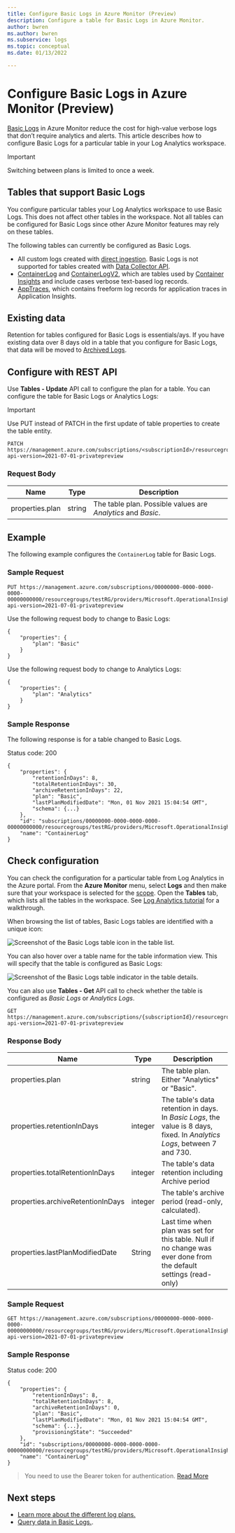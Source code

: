 ```yaml
---
title: Configure Basic Logs in Azure Monitor (Preview)
description: Configure a table for Basic Logs in Azure Monitor.
author: bwren
ms.author: bwren
ms.subservice: logs
ms.topic: conceptual
ms.date: 01/13/2022

---
```


# Configure Basic Logs in Azure Monitor (Preview)
[Basic Logs](log-analytics-workspace-overview.md#log-data-plans-preview) in Azure Monitor reduce the cost for high-value verbose logs that don’t require analytics and alerts. This article describes how to configure Basic Logs for a particular table in your Log Analytics workspace.

> [!IMPORTANT]
> Switching between plans is limited to once a week.

## Tables that support Basic Logs
You configure particular tables your Log Analytics workspace to use Basic Logs. This does not affect other tables in the workspace. Not all tables can be configured for Basic Logs since other Azure Monitor features may rely on these tables.

The following tables can currently be configured as Basic Logs.

- All custom logs created with [direct ingestion](direct-ingestion-overview.md). Basic Logs is not supported for tables created with [Data Collector API](data-collector-api.md).
-	[ContainerLog](/azure/azure-monitor/reference/tables/containerlog) and [ContainerLogV2](/azure/azure-monitor/reference/tables/containerlogv2), which are tables used by [Container Insights](../containers/container-insights-overview.md) and include cases verbose text-based log records.
- [AppTraces](/azure/azure-monitor/reference/tables/apptraces), which contains freeform log records for application traces in Application Insights.

## Existing data
Retention for tables configured for Basic Logs is essentials/ays. If you have existing data over 8 days old in a table that you configure for Basic Logs, that data will be moved to [Archived Logs](archived-logs-overview.md).


## Configure with REST API
Use **Tables - Update** API call to configure the plan for a table. You can configure the table for Basic Logs or Analytics Logs:

> [!IMPORTANT]
> Use PUT instead of PATCH in the first update of table properties to create the table entity.


```http
PATCH https://management.azure.com/subscriptions/<subscriptionId>/resourcegroups/<resourceGroupName>/providers/Microsoft.OperationalInsights/workspaces/<workspaceName>/tables/<tableName>?api-version=2021-07-01-privatepreview
```

### Request Body
|Name | Type | Description |
| --- | --- | --- |
|properties.plan | string  | The table plan. Possible values are *Analytics* and *Basic*.|



## Example
The following example configures the `ContainerLog` table for Basic Logs.
### Sample Request

```http
PUT https://management.azure.com/subscriptions/00000000-0000-0000-0000-00000000000/resourcegroups/testRG/providers/Microsoft.OperationalInsights/workspaces/testWS/tables/ContainerLog?api-version=2021-07-01-privatepreview
```

Use the following request body to change to Basic Logs:

```http
{
    "properties": {
        "plan": "Basic"
    }
}
```

Use the following request body to change to Analytics Logs:

```http
{
    "properties": {
        "plan": "Analytics"
    }
}
```

### Sample Response
The following response is for a table changed to Basic Logs.

Status code: 200

```http
{
    "properties": {
        "retentionInDays": 8,
        "totalRetentionInDays": 30,
        "archiveRetentionInDays": 22,
        "plan": "Basic",
        "lastPlanModifiedDate": "Mon, 01 Nov 2021 15:04:54 GMT",
        "schema": {...}        
    },
    "id": "subscriptions/00000000-0000-0000-0000-00000000000/resourcegroups/testRG/providers/Microsoft.OperationalInsights/workspaces/testWS/tables/ContainerLog",
    "name": "ContainerLog"
}
```


## Check configuration
You can check the configuration for a particular table from Log Analytics in the Azure portal. From the **Azure Monitor** menu, select **Logs** and then make sure that your workspace is selected for the [scope](scope.md). Open the **Tables** tab, which lists all the tables in the workspace. See [Log Analytics tutorial](log-analytics-tutorial.md#view-table-information) for a walkthrough.

When browsing the list of tables, Basic Logs tables are identified with a unique icon: 

![Screenshot of the Basic Logs table icon in the table list.](./media/basic-logs-configure/table-icon.png)

You can also hover over a table name for the table information view. This will specify that the table is configured as Basic Logs:

![Screenshot of the Basic Logs table indicator in the table details.](./media/basic-logs-configure/table-info.png)

You can also use **Tables - Get** API call to check whether the table is configured as _Basic Logs_ or _Analytics Logs_.

```http
GET https://management.azure.com/subscriptions/{subscriptionId}/resourcegroups/{resourceGroupName}/providers/Microsoft.OperationalInsights/workspaces/{workspaceName}/tables/{tableName}?api-version=2021-07-01-privatepreview
```

### Response Body
|Name | Type | Description |
| --- | --- | --- |
|properties.plan | string  | The table plan. Either "Analytics" or "Basic". |
|properties.retentionInDays | integer  | The table's data retention in days. In _Basic Logs_, the value is 8 days, fixed. In _Analytics Logs_, between 7 and 730.| 
|properties.totalRetentionInDays | integer  | The table's data retention including Archive period|
|properties.archiveRetentionInDays|integer|The table's archive period (read-only, calculated).|
|properties.lastPlanModifiedDate|String|Last time when plan was set for this table. Null if no change was ever done from the default settings (read-only) 

### Sample Request
```http
GET https://management.azure.com/subscriptions/00000000-0000-0000-0000-00000000000/resourcegroups/testRG/providers/Microsoft.OperationalInsights/workspaces/testWS/tables/ContainerLog?api-version=2021-07-01-privatepreview
```


### Sample Response 
Status code: 200
```http
{
    "properties": {
        "retentionInDays": 8,
        "totalRetentionInDays": 8,
        "archiveRetentionInDays": 0,
        "plan": "Basic",
        "lastPlanModifiedDate": "Mon, 01 Nov 2021 15:04:54 GMT",
        "schema": {...},
        "provisioningState": "Succeeded"        
    },
    "id": "subscriptions/00000000-0000-0000-0000-00000000000/resourcegroups/testRG/providers/Microsoft.OperationalInsights/workspaces/testWS/tables/ContainerLog",
    "name": "ContainerLog"
}
```

> You need to use the Bearer token for authentication. [Read More](https://social.technet.microsoft.com/wiki/contents/articles/51140.azure-rest-management-api-the-quickest-way-to-get-your-bearer-token.aspx)

## Next steps

- [Learn more about the different log plans.](log-analytics-workspace-overview.md#log-data-plans-preview)
- [Query data in Basic Logs.](basic-logs-query.md).
